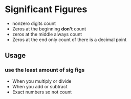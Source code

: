 # Significant Figures
- nonzero digits count
- Zeros at the beginning **don't** count
- zeros at the middle always count
- Zeros at the end only count of there is a decimal point


## Usage
### use the least amount of sig figs
- When you multiply or divide
- When you add or subtract
- Exact numbers so not count
